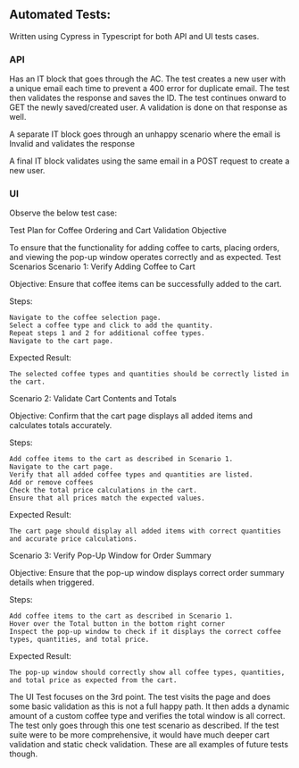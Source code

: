 ## Automated Tests:
Written using Cypress in Typescript for both API and UI tests cases.

### API

Has an IT block that goes through the AC. The test creates a new user with a unique email each time to prevent a 400 error for duplicate email. The test then validates the response and saves the ID. The test continues onward to GET the newly saved/created user. A validation is done on that response as well. 

A separate IT block goes through an unhappy scenario where the email is Invalid and validates the response

A final IT block validates using the same email in a POST request to create a new user. 

### UI

Observe the below test case:

Test Plan for Coffee Ordering and Cart Validation
Objective

To ensure that the functionality for adding coffee to carts, placing orders, and viewing the pop-up window operates correctly and as expected.
Test Scenarios
Scenario 1: Verify Adding Coffee to Cart

Objective: Ensure that coffee items can be successfully added to the cart.

Steps:

    Navigate to the coffee selection page.
    Select a coffee type and click to add the quantity.
    Repeat steps 1 and 2 for additional coffee types.
    Navigate to the cart page.

Expected Result:

    The selected coffee types and quantities should be correctly listed in the cart.

Scenario 2: Validate Cart Contents and Totals

Objective: Confirm that the cart page displays all added items and calculates totals accurately.

Steps:

    Add coffee items to the cart as described in Scenario 1.
    Navigate to the cart page.
    Verify that all added coffee types and quantities are listed.
    Add or remove coffees 
    Check the total price calculations in the cart.
    Ensure that all prices match the expected values.


Expected Result:

    The cart page should display all added items with correct quantities and accurate price calculations.

Scenario 3: Verify Pop-Up Window for Order Summary

Objective: Ensure that the pop-up window displays correct order summary details when triggered.

Steps:

    Add coffee items to the cart as described in Scenario 1.
    Hover over the Total button in the bottom right corner
    Inspect the pop-up window to check if it displays the correct coffee types, quantities, and total price.

Expected Result:

    The pop-up window should correctly show all coffee types, quantities, and total price as expected from the cart.

    
The UI Test focuses on the 3rd point. The test visits the page and does some basic validation as this is not a full happy path. It then adds a dynamic amount of a custom coffee type and verifies the total window is all correct.
The test only goes through this one test scenario as described. If the test suite were to be more comprehensive, it would have much deeper cart validation and static check validation. These are all examples of future tests though.

